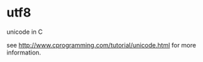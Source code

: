 utf8
====

unicode in C


see http://www.cprogramming.com/tutorial/unicode.html for more information.
